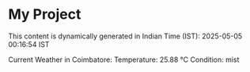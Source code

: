 # My Project

This content is dynamically generated in Indian Time (IST): 2025-05-05 00:16:54 IST


Current Weather in Coimbatore:
Temperature: 25.88 °C
Condition: mist
